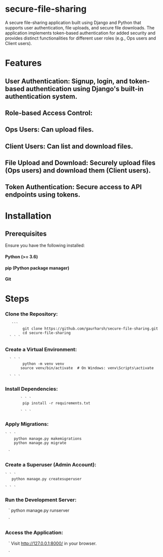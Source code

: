 # secure-file-sharing
A secure file-sharing application built using Django and Python that supports user authentication, file uploads, and secure file downloads. The application implements token-based authentication for added security and provides distinct functionalities for different user roles (e.g., Ops users and Client users).

# Features
## User Authentication: Signup, login, and token-based authentication using Django's built-in authentication system.
## Role-based Access Control:
## Ops Users: Can upload files.
## Client Users: Can list and download files.
## File Upload and Download: Securely upload files (Ops users) and download them (Client users).
## Token Authentication: Secure access to API endpoints using tokens.


# Installation
## Prerequisites
 Ensure you have the following installed:

#### Python (>= 3.6)
#### pip (Python package manager)
#### Git

# Steps
 ### Clone the Repository:
       ``` 
            git clone https://github.com/gaurharsh/secure-file-sharing.git
            cd secure-file-sharing
      ` ` ` 

 ### Create a Virtual Environment:
      ` ` `
            python -m venv venv
           source venv/bin/activate  # On Windows: venv\Scripts\activate

      ` ` `

### Install Dependencies:
           ` ` ` 
            pip install -r requirements.txt
            
           ` ` `
             

 ###  Apply Migrations:
    ` ` ` 
        python manage.py makemigrations
        python manage.py migrate
  ` `  `

### Create a Superuser (Admin Account):
    ` ` `
       python manage.py createsuperuser

    ` ` ` 

### Run the Development Server:

` ` ` 
       python manage.py runserver

` ` ` 

###   Access the Application:

` ` ` 
    Visit http://127.0.0.1:8000/ in your browser.

` ` ` 
